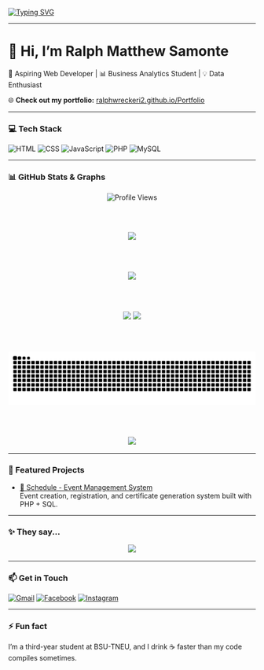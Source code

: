 
<!-- Typing Animation Intro -->
[![Typing SVG](https://readme-typing-svg.herokuapp.com?font=Fira+Code&size=24&duration=4000&pause=1000&color=38BDAE&width=600&lines=Hi+there!+👋;I'm+Ralph+Matthew+Samonte;Aspiring+Web+Developer;Business+Analytics+Student;Data+Enthusiast)](https://git.io/typing-svg)


---

# 👋 Hi, I’m Ralph Matthew Samonte  
🚀 Aspiring Web Developer | 📊 Business Analytics Student | 💡 Data Enthusiast  

🌐 **Check out my portfolio:** [ralphwreckeri2.github.io/Portfolio](https://ralphwreckeri2.github.io/Portfolio/)

---

### 💻 Tech Stack
![HTML](https://img.shields.io/badge/HTML5-E34F26?style=flat-square&logo=html5&logoColor=white) 
![CSS](https://img.shields.io/badge/CSS3-1572B6?style=flat-square&logo=css3&logoColor=white) 
![JavaScript](https://img.shields.io/badge/JavaScript-F7DF1E?style=flat-square&logo=javascript&logoColor=black) 
![PHP](https://img.shields.io/badge/PHP-777BB4?style=flat-square&logo=php&logoColor=white) 
![MySQL](https://img.shields.io/badge/MySQL-4479A1?style=flat-square&logo=mysql&logoColor=white) 

---

### 📊 GitHub Stats & Graphs  

<div align="center">

  <img src="https://komarev.com/ghpvc/?username=RalphWreckeri2&color=blueviolet&style=flat-square" alt="Profile Views" />

  <br><br>
  
  <img height="170" src="https://streak-stats.demolab.com?user=RalphWreckeri2&theme=tokyonight&hide_border=true" />
  
  <br><br>
  
  <img height="170" src="https://github-profile-trophy.vercel.app/?username=RalphWreckeri2&theme=tokyonight&no-frame=true&no-bg=true&row=1&column=6" />

  <br><br>

  <img height="170" src="https://github-readme-stats.vercel.app/api?username=RalphWreckeri2&show_icons=true&theme=tokyonight" />
  <img height="170" src="https://github-readme-stats.vercel.app/api/top-langs/?username=RalphWreckeri2&layout=compact&theme=tokyonight" />

  <br><br>
  
  ![Snake animation](https://raw.githubusercontent.com/RalphWreckeri2/RalphWreckeri2/output/snake.svg)
  
  <br><br>
  
  <img src="https://github-readme-activity-graph.vercel.app/graph?username=RalphWreckeri2&bg_color=1a1b27&color=38bdae&line=6e40c9&point=38bdae&area=true&hide_border=true" />

</div>

---

### 🚀 Featured Projects
- [📅 Schedule - Event Management System](https://scheduleerms.ct.ws/)  
  Event creation, registration, and certificate generation system built with PHP + SQL.  

---

### ✨ They say...
<p align="center">
  <img src="https://quotes-github-readme.vercel.app/api?type=horizontal&theme=tokyonight" />
</p>

---

### 📫 Get in Touch
[![Gmail](https://img.shields.io/badge/Gmail-D14836?style=flat-square&logo=gmail&logoColor=white)](mailto:ralphmatthew.samonte@gmail.com)
[![Facebook](https://img.shields.io/badge/Facebook-1877F2?style=flat-square&logo=facebook&logoColor=white)](https://www.facebook.com/ralphmatthew.13)
[![Instagram](https://img.shields.io/badge/Instagram-E4405F?style=flat-square&logo=instagram&logoColor=white)](https://www.instagram.com/mnitheoo/)


---

### ⚡ Fun fact
I’m a third-year student at BSU-TNEU, and I drink ☕ faster than my code compiles sometimes.
